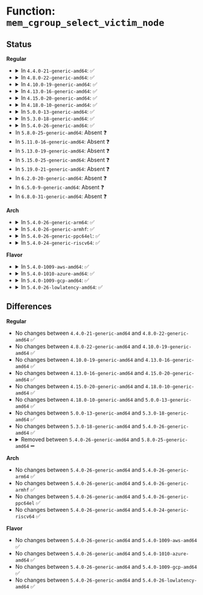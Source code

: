 # Function: <code>mem_cgroup_select_victim_node</code>

## Status
<b>Regular</b>
<ul>
<li>
<details>
<summary>In <code>4.4.0-21-generic-amd64</code>: ✅</summary>

```c
int mem_cgroup_select_victim_node(struct mem_cgroup * memcg)
```

```json
{
  "name": "mem_cgroup_select_victim_node",
  "collision_type": "Unique Global",
  "inline_type": "No",
  "funcs": [
    {
      "addr": 18446744071580938848,
      "name": "mem_cgroup_select_victim_node",
      "external": true,
      "loc": "mm/memcontrol.c:1483",
      "file": "mm/memcontrol.c",
      "inline": "seen, unknown",
      "caller_inline": [],
      "caller_func": [
        "mm/vmscan.c:try_to_free_mem_cgroup_pages"
      ]
    }
  ],
  "symbols": [
    {
      "addr": 18446744071580938848,
      "name": "mem_cgroup_select_victim_node",
      "section": ".text",
      "bind": "STB_GLOBAL",
      "size": 476
    }
  ]
}
```
</details>
</li>
<li>
<details>
<summary>In <code>4.8.0-22-generic-amd64</code>: ✅</summary>

```c
int mem_cgroup_select_victim_node(struct mem_cgroup * memcg)
```

```json
{
  "name": "mem_cgroup_select_victim_node",
  "collision_type": "Unique Global",
  "inline_type": "No",
  "funcs": [
    {
      "addr": 18446744071581085744,
      "name": "mem_cgroup_select_victim_node",
      "external": true,
      "loc": "mm/memcontrol.c:1351",
      "file": "mm/memcontrol.c",
      "inline": "seen, unknown",
      "caller_inline": [],
      "caller_func": [
        "mm/vmscan.c:try_to_free_mem_cgroup_pages"
      ]
    }
  ],
  "symbols": [
    {
      "addr": 18446744071581085744,
      "name": "mem_cgroup_select_victim_node",
      "section": ".text",
      "bind": "STB_GLOBAL",
      "size": 386
    }
  ]
}
```
</details>
</li>
<li>
<details>
<summary>In <code>4.10.0-19-generic-amd64</code>: ✅</summary>

```c
int mem_cgroup_select_victim_node(struct mem_cgroup * memcg)
```

```json
{
  "name": "mem_cgroup_select_victim_node",
  "collision_type": "Unique Global",
  "inline_type": "No",
  "funcs": [
    {
      "addr": 18446744071581160592,
      "name": "mem_cgroup_select_victim_node",
      "external": true,
      "loc": "mm/memcontrol.c:1322",
      "file": "mm/memcontrol.c",
      "inline": "seen, unknown",
      "caller_inline": [],
      "caller_func": [
        "mm/vmscan.c:try_to_free_mem_cgroup_pages"
      ]
    }
  ],
  "symbols": [
    {
      "addr": 18446744071581160592,
      "name": "mem_cgroup_select_victim_node",
      "section": ".text",
      "bind": "STB_GLOBAL",
      "size": 529
    }
  ]
}
```
</details>
</li>
<li>
<details>
<summary>In <code>4.13.0-16-generic-amd64</code>: ✅</summary>

```c
int mem_cgroup_select_victim_node(struct mem_cgroup * memcg)
```

```json
{
  "name": "mem_cgroup_select_victim_node",
  "collision_type": "Unique Global",
  "inline_type": "No",
  "funcs": [
    {
      "addr": 18446744071581208240,
      "name": "mem_cgroup_select_victim_node",
      "external": true,
      "loc": "mm/memcontrol.c:1314",
      "file": "mm/memcontrol.c",
      "inline": "seen, unknown",
      "caller_inline": [],
      "caller_func": [
        "mm/vmscan.c:try_to_free_mem_cgroup_pages"
      ]
    }
  ],
  "symbols": [
    {
      "addr": 18446744071581208240,
      "name": "mem_cgroup_select_victim_node",
      "section": ".text",
      "bind": "STB_GLOBAL",
      "size": 522
    }
  ]
}
```
</details>
</li>
<li>
<details>
<summary>In <code>4.15.0-20-generic-amd64</code>: ✅</summary>

```c
int mem_cgroup_select_victim_node(struct mem_cgroup * memcg)
```

```json
{
  "name": "mem_cgroup_select_victim_node",
  "collision_type": "Unique Global",
  "inline_type": "No",
  "funcs": [
    {
      "addr": 18446744071581338608,
      "name": "mem_cgroup_select_victim_node",
      "external": true,
      "loc": "mm/memcontrol.c:1328",
      "file": "mm/memcontrol.c",
      "inline": "seen, unknown",
      "caller_inline": [],
      "caller_func": [
        "mm/vmscan.c:try_to_free_mem_cgroup_pages"
      ]
    }
  ],
  "symbols": [
    {
      "addr": 18446744071581338608,
      "name": "mem_cgroup_select_victim_node",
      "section": ".text",
      "bind": "STB_GLOBAL",
      "size": 522
    }
  ]
}
```
</details>
</li>
<li>
<details>
<summary>In <code>4.18.0-10-generic-amd64</code>: ✅</summary>

```c
int mem_cgroup_select_victim_node(struct mem_cgroup * memcg)
```

```json
{
  "name": "mem_cgroup_select_victim_node",
  "collision_type": "Unique Global",
  "inline_type": "No",
  "funcs": [
    {
      "addr": 18446744071581486048,
      "name": "mem_cgroup_select_victim_node",
      "external": true,
      "loc": "mm/memcontrol.c:1285",
      "file": "mm/memcontrol.c",
      "inline": "seen, unknown",
      "caller_inline": [],
      "caller_func": [
        "mm/vmscan.c:try_to_free_mem_cgroup_pages"
      ]
    }
  ],
  "symbols": [
    {
      "addr": 18446744071581486048,
      "name": "mem_cgroup_select_victim_node",
      "section": ".text",
      "bind": "STB_GLOBAL",
      "size": 518
    }
  ]
}
```
</details>
</li>
<li>
<details>
<summary>In <code>5.0.0-13-generic-amd64</code>: ✅</summary>

```c
int mem_cgroup_select_victim_node(struct mem_cgroup * memcg)
```

```json
{
  "name": "mem_cgroup_select_victim_node",
  "collision_type": "Unique Global",
  "inline_type": "No",
  "funcs": [
    {
      "addr": 18446744071581571824,
      "name": "mem_cgroup_select_victim_node",
      "external": true,
      "loc": "mm/memcontrol.c:1466",
      "file": "mm/memcontrol.c",
      "inline": "seen, unknown",
      "caller_inline": [],
      "caller_func": [
        "mm/vmscan.c:try_to_free_mem_cgroup_pages"
      ]
    }
  ],
  "symbols": [
    {
      "addr": 18446744071581571824,
      "name": "mem_cgroup_select_victim_node",
      "section": ".text",
      "bind": "STB_GLOBAL",
      "size": 518
    }
  ]
}
```
</details>
</li>
<li>
<details>
<summary>In <code>5.3.0-18-generic-amd64</code>: ✅</summary>

```c
int mem_cgroup_select_victim_node(struct mem_cgroup * memcg)
```

```json
{
  "name": "mem_cgroup_select_victim_node",
  "collision_type": "Unique Global",
  "inline_type": "No",
  "funcs": [
    {
      "addr": 18446744071581682912,
      "name": "mem_cgroup_select_victim_node",
      "external": true,
      "loc": "mm/memcontrol.c:1667",
      "file": "mm/memcontrol.c",
      "inline": "seen, unknown",
      "caller_inline": [],
      "caller_func": [
        "mm/vmscan.c:try_to_free_mem_cgroup_pages"
      ]
    }
  ],
  "symbols": [
    {
      "addr": 18446744071581682912,
      "name": "mem_cgroup_select_victim_node",
      "section": ".text",
      "bind": "STB_GLOBAL",
      "size": 728
    }
  ]
}
```
</details>
</li>
<li>
<details>
<summary>In <code>5.4.0-26-generic-amd64</code>: ✅</summary>

```c
int mem_cgroup_select_victim_node(struct mem_cgroup * memcg)
```

```json
{
  "name": "mem_cgroup_select_victim_node",
  "collision_type": "Unique Global",
  "inline_type": "No",
  "funcs": [
    {
      "addr": 18446744071581755344,
      "name": "mem_cgroup_select_victim_node",
      "external": true,
      "loc": "mm/memcontrol.c:1683",
      "file": "mm/memcontrol.c",
      "inline": "seen, unknown",
      "caller_inline": [],
      "caller_func": [
        "mm/vmscan.c:try_to_free_mem_cgroup_pages"
      ]
    }
  ],
  "symbols": [
    {
      "addr": 18446744071581755344,
      "name": "mem_cgroup_select_victim_node",
      "section": ".text",
      "bind": "STB_GLOBAL",
      "size": 728
    }
  ]
}
```
</details>
</li>
<li>
In <code>5.8.0-25-generic-amd64</code>: Absent ❓
</li>
<li>
In <code>5.11.0-16-generic-amd64</code>: Absent ❓
</li>
<li>
In <code>5.13.0-19-generic-amd64</code>: Absent ❓
</li>
<li>
In <code>5.15.0-25-generic-amd64</code>: Absent ❓
</li>
<li>
In <code>5.19.0-21-generic-amd64</code>: Absent ❓
</li>
<li>
In <code>6.2.0-20-generic-amd64</code>: Absent ❓
</li>
<li>
In <code>6.5.0-9-generic-amd64</code>: Absent ❓
</li>
<li>
In <code>6.8.0-31-generic-amd64</code>: Absent ❓
</li>
</ul>
<b>Arch</b>
<ul>
<li>
<details>
<summary>In <code>5.4.0-26-generic-arm64</code>: ✅</summary>

```c
int mem_cgroup_select_victim_node(struct mem_cgroup * memcg)
```

```json
{
  "name": "mem_cgroup_select_victim_node",
  "collision_type": "Unique Global",
  "inline_type": "No",
  "funcs": [
    {
      "addr": 18446603336493209088,
      "name": "mem_cgroup_select_victim_node",
      "external": true,
      "loc": "mm/memcontrol.c:1683",
      "file": "mm/memcontrol.c",
      "inline": "seen, unknown",
      "caller_inline": [],
      "caller_func": [
        "mm/vmscan.c:try_to_free_mem_cgroup_pages"
      ]
    }
  ],
  "symbols": [
    {
      "addr": 18446603336493209088,
      "name": "mem_cgroup_select_victim_node",
      "section": ".text",
      "bind": "STB_GLOBAL",
      "size": 560
    }
  ]
}
```
</details>
</li>
<li>
<details>
<summary>In <code>5.4.0-26-generic-armhf</code>: ✅</summary>

```c
int mem_cgroup_select_victim_node(struct mem_cgroup * memcg)
```

```json
{
  "name": "mem_cgroup_select_victim_node",
  "collision_type": "Unique Global",
  "inline_type": "No",
  "funcs": [
    {
      "addr": 3226839792,
      "name": "mem_cgroup_select_victim_node",
      "external": true,
      "loc": "mm/memcontrol.c:1703",
      "file": "mm/memcontrol.c",
      "inline": "seen, unknown",
      "caller_inline": [],
      "caller_func": [
        "mm/vmscan.c:try_to_free_mem_cgroup_pages"
      ]
    }
  ],
  "symbols": [
    {
      "addr": 3226839792,
      "name": "mem_cgroup_select_victim_node",
      "section": ".text",
      "bind": "STB_GLOBAL",
      "size": 28
    }
  ]
}
```
</details>
</li>
<li>
<details>
<summary>In <code>5.4.0-26-generic-ppc64el</code>: ✅</summary>

```c
int mem_cgroup_select_victim_node(struct mem_cgroup * memcg)
```

```json
{
  "name": "mem_cgroup_select_victim_node",
  "collision_type": "Unique Global",
  "inline_type": "No",
  "funcs": [
    {
      "addr": 13835058055286718016,
      "name": "mem_cgroup_select_victim_node",
      "external": true,
      "loc": "mm/memcontrol.c:1683",
      "file": "mm/memcontrol.c",
      "inline": "seen, unknown",
      "caller_inline": [],
      "caller_func": [
        "mm/vmscan.c:try_to_free_mem_cgroup_pages"
      ]
    }
  ],
  "symbols": [
    {
      "addr": 13835058055286718016,
      "name": "mem_cgroup_select_victim_node",
      "section": ".text",
      "bind": "STB_GLOBAL",
      "size": 820
    }
  ]
}
```
</details>
</li>
<li>
<details>
<summary>In <code>5.4.0-24-generic-riscv64</code>: ✅</summary>

```c
int mem_cgroup_select_victim_node(struct mem_cgroup * memcg)
```

```json
{
  "name": "mem_cgroup_select_victim_node",
  "collision_type": "Unique Global",
  "inline_type": "No",
  "funcs": [
    {
      "addr": 18446743936272986310,
      "name": "mem_cgroup_select_victim_node",
      "external": true,
      "loc": "mm/memcontrol.c:1703",
      "file": "mm/memcontrol.c",
      "inline": "seen, unknown",
      "caller_inline": [],
      "caller_func": [
        "mm/vmscan.c:try_to_free_mem_cgroup_pages"
      ]
    }
  ],
  "symbols": [
    {
      "addr": 18446743936272986310,
      "name": "mem_cgroup_select_victim_node",
      "section": ".text",
      "bind": "STB_GLOBAL",
      "size": 28
    }
  ]
}
```
</details>
</li>
</ul>
<b>Flavor</b>
<ul>
<li>
<details>
<summary>In <code>5.4.0-1009-aws-amd64</code>: ✅</summary>

```c
int mem_cgroup_select_victim_node(struct mem_cgroup * memcg)
```

```json
{
  "name": "mem_cgroup_select_victim_node",
  "collision_type": "Unique Global",
  "inline_type": "No",
  "funcs": [
    {
      "addr": 18446744071581724080,
      "name": "mem_cgroup_select_victim_node",
      "external": true,
      "loc": "mm/memcontrol.c:1683",
      "file": "mm/memcontrol.c",
      "inline": "seen, unknown",
      "caller_inline": [],
      "caller_func": [
        "mm/vmscan.c:try_to_free_mem_cgroup_pages"
      ]
    }
  ],
  "symbols": [
    {
      "addr": 18446744071581724080,
      "name": "mem_cgroup_select_victim_node",
      "section": ".text",
      "bind": "STB_GLOBAL",
      "size": 728
    }
  ]
}
```
</details>
</li>
<li>
<details>
<summary>In <code>5.4.0-1010-azure-amd64</code>: ✅</summary>

```c
int mem_cgroup_select_victim_node(struct mem_cgroup * memcg)
```

```json
{
  "name": "mem_cgroup_select_victim_node",
  "collision_type": "Unique Global",
  "inline_type": "No",
  "funcs": [
    {
      "addr": 18446744071581662880,
      "name": "mem_cgroup_select_victim_node",
      "external": true,
      "loc": "mm/memcontrol.c:1683",
      "file": "mm/memcontrol.c",
      "inline": "seen, unknown",
      "caller_inline": [],
      "caller_func": [
        "mm/vmscan.c:try_to_free_mem_cgroup_pages"
      ]
    }
  ],
  "symbols": [
    {
      "addr": 18446744071581662880,
      "name": "mem_cgroup_select_victim_node",
      "section": ".text",
      "bind": "STB_GLOBAL",
      "size": 728
    }
  ]
}
```
</details>
</li>
<li>
<details>
<summary>In <code>5.4.0-1009-gcp-amd64</code>: ✅</summary>

```c
int mem_cgroup_select_victim_node(struct mem_cgroup * memcg)
```

```json
{
  "name": "mem_cgroup_select_victim_node",
  "collision_type": "Unique Global",
  "inline_type": "No",
  "funcs": [
    {
      "addr": 18446744071581715392,
      "name": "mem_cgroup_select_victim_node",
      "external": true,
      "loc": "mm/memcontrol.c:1683",
      "file": "mm/memcontrol.c",
      "inline": "seen, unknown",
      "caller_inline": [],
      "caller_func": [
        "mm/vmscan.c:try_to_free_mem_cgroup_pages"
      ]
    }
  ],
  "symbols": [
    {
      "addr": 18446744071581715392,
      "name": "mem_cgroup_select_victim_node",
      "section": ".text",
      "bind": "STB_GLOBAL",
      "size": 728
    }
  ]
}
```
</details>
</li>
<li>
<details>
<summary>In <code>5.4.0-26-lowlatency-amd64</code>: ✅</summary>

```c
int mem_cgroup_select_victim_node(struct mem_cgroup * memcg)
```

```json
{
  "name": "mem_cgroup_select_victim_node",
  "collision_type": "Unique Global",
  "inline_type": "No",
  "funcs": [
    {
      "addr": 18446744071581782960,
      "name": "mem_cgroup_select_victim_node",
      "external": true,
      "loc": "mm/memcontrol.c:1683",
      "file": "mm/memcontrol.c",
      "inline": "seen, unknown",
      "caller_inline": [],
      "caller_func": [
        "mm/vmscan.c:try_to_free_mem_cgroup_pages"
      ]
    }
  ],
  "symbols": [
    {
      "addr": 18446744071581782960,
      "name": "mem_cgroup_select_victim_node",
      "section": ".text",
      "bind": "STB_GLOBAL",
      "size": 728
    }
  ]
}
```
</details>
</li>
</ul>

## Differences
<b>Regular</b>
<ul>
<li>
No changes between <code>4.4.0-21-generic-amd64</code> and <code>4.8.0-22-generic-amd64</code> ✅
</li>
<li>
No changes between <code>4.8.0-22-generic-amd64</code> and <code>4.10.0-19-generic-amd64</code> ✅
</li>
<li>
No changes between <code>4.10.0-19-generic-amd64</code> and <code>4.13.0-16-generic-amd64</code> ✅
</li>
<li>
No changes between <code>4.13.0-16-generic-amd64</code> and <code>4.15.0-20-generic-amd64</code> ✅
</li>
<li>
No changes between <code>4.15.0-20-generic-amd64</code> and <code>4.18.0-10-generic-amd64</code> ✅
</li>
<li>
No changes between <code>4.18.0-10-generic-amd64</code> and <code>5.0.0-13-generic-amd64</code> ✅
</li>
<li>
No changes between <code>5.0.0-13-generic-amd64</code> and <code>5.3.0-18-generic-amd64</code> ✅
</li>
<li>
No changes between <code>5.3.0-18-generic-amd64</code> and <code>5.4.0-26-generic-amd64</code> ✅
</li>
<li>
<details>
<summary>Removed between <code>5.4.0-26-generic-amd64</code> and <code>5.8.0-25-generic-amd64</code> ➖</summary>

```c
int mem_cgroup_select_victim_node(struct mem_cgroup * memcg)
```
</details>
</li>
</ul>
<b>Arch</b>
<ul>
<li>
No changes between <code>5.4.0-26-generic-amd64</code> and <code>5.4.0-26-generic-arm64</code> ✅
</li>
<li>
No changes between <code>5.4.0-26-generic-amd64</code> and <code>5.4.0-26-generic-armhf</code> ✅
</li>
<li>
No changes between <code>5.4.0-26-generic-amd64</code> and <code>5.4.0-26-generic-ppc64el</code> ✅
</li>
<li>
No changes between <code>5.4.0-26-generic-amd64</code> and <code>5.4.0-24-generic-riscv64</code> ✅
</li>
</ul>
<b>Flavor</b>
<ul>
<li>
No changes between <code>5.4.0-26-generic-amd64</code> and <code>5.4.0-1009-aws-amd64</code> ✅
</li>
<li>
No changes between <code>5.4.0-26-generic-amd64</code> and <code>5.4.0-1010-azure-amd64</code> ✅
</li>
<li>
No changes between <code>5.4.0-26-generic-amd64</code> and <code>5.4.0-1009-gcp-amd64</code> ✅
</li>
<li>
No changes between <code>5.4.0-26-generic-amd64</code> and <code>5.4.0-26-lowlatency-amd64</code> ✅
</li>
</ul>
